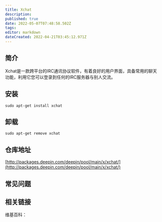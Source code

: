 ```yaml
---
title: Xchat
description: 
published: true
date: 2022-05-07T07:48:58.502Z
tags: 
editor: markdown
dateCreated: 2022-04-21T03:45:12.971Z
---
```


## 简介

Xchat是一款跨平台的IRC通讯协议软件，有着良好的用户界面，具备常用的聊天功能，利用它您可以登录到任何的IRC服务器与别人交流。

## 安装

`sudo apt-get install xchat`

## 卸载

`sudo apt-get remove xchat`

## 仓库地址

[http://packages.deepin.com/deepin/pool/main/x/xchat/](http://packages.deepin.com/deepin/pool/main/x/xchat/)

## 常见问题

## 相关链接

维基百科：
